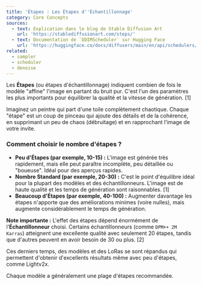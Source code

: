 ```yaml
---
title: 'Étapes : Les Étapes d''Échantillonnage'
category: Core Concepts
sources:
  - text: Explication dans le blog de Stable Diffusion Art
    url: 'https://stablediffusionart.com/steps/'
  - text: Documentation de `DDIMScheduler` sur Hugging Face
    url: 'https://huggingface.co/docs/diffusers/main/en/api/schedulers/ddim'
related:
  - sampler
  - scheduler
  - denoise
---
```


Les **Étapes** (ou étapes d'échantillonnage) indiquent combien de fois le modèle "affine" l'image en partant du bruit pur. C'est l'un des paramètres les plus importants pour équilibrer la qualité et la vitesse de génération. [1]

Imaginez un peintre qui part d'une toile complètement chaotique. Chaque "étape" est un coup de pinceau qui ajoute des détails et de la cohérence, en supprimant un peu de chaos (débruitage) et en rapprochant l'image de votre invite.

### Comment choisir le nombre d'étapes ?

- **Peu d'Étapes (par exemple, 10-15) :** L'image est générée très rapidement, mais elle peut paraître incomplète, peu détaillée ou "boueuse". Idéal pour des aperçus rapides.
- **Nombre Standard (par exemple, 20-30) :** C'est le point d'équilibre idéal pour la plupart des modèles et des échantillonneurs. L'image est de haute qualité et les temps de génération sont raisonnables. [1]
- **Beaucoup d'Étapes (par exemple, 40-100) :** Augmenter davantage les étapes n'apporte que des améliorations minimes (voire nulles), mais augmente considérablement le temps de génération.

**Note importante :** L'effet des étapes dépend énormément de l'**Échantillonneur** choisi. Certains échantillonneurs (comme `DPM++ 2M Karras`) atteignent une excellente qualité avec seulement 20 étapes, tandis que d'autres peuvent en avoir besoin de 30 ou plus. [2]

Ces derniers temps, des modèles et des LoRas se sont répandus qui permettent d'obtenir d'excellents résultats même avec peu d'étapes, comme Lightv2x.

Chaque modèle a généralement une plage d'étapes recommandée.
